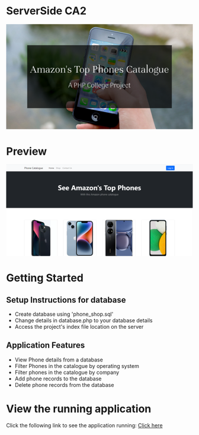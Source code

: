 # ServerSide CA2

![Title](images/title.png)

# Preview

![Screenshot](images/prev1.png)

# Getting Started

## Setup Instructions for database
- Create database using 'phone_shop.sql'
- Change details in database.php to your database details
- Access the project's index file location on the server 

## Application Features
- View Phone details from a database
- Filter Phones in the catalogue by operating system
- Filter phones in the catalogue by company
- Add phone records to the database
- Delete phone records from the database

# View the running application

Click the following link to see the application running: [Click here](https://mysql07.comp.dkit.ie/D00244618/ServerSideCA2/index.php)
